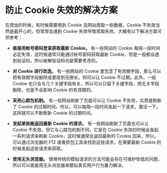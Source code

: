 # 防止 Cookie 失效的解决方案
在爬虫的时候，有时候需要用到 Cookie 去网站爬取一些数据，Cookie 不失效当然是最开心的，但常常会遇到 Cookie 失效导致爬取失败，大概有以下解决方案可供参考：

* **直接用帐号密码登录获取最新 Cookie。**  有一些网站的 Cookie 每隔一段时间必定失效，这时候通常只能通过帐号密码获取最新 Cookie，但是一般都会遇到验证码，所以破解验证码也是需要考虑的。  

* **对 Cookie 进行改造。**  有一些网站的 Cookie 里包含了有效期字段，那么可以把有效期字段删除或更改到无限长，则可以让 Cookie 不过期。此外，一般 Cookie 也只会与几个关键字段有关，所以可以只留下关键字段，把无关字段删除，也是不会影响 Cookie 的有效期的。

* **采用心跳包机制。**  有一些网站刷新了页面可以让 Cookie 不失效，实质是刷新了 Cookie 的过期时间，所以，可以每隔一段时间发起一下请求，激活一下，这样就可以不断刷新 Cookie 的过期时间。  

* **发起某些能返回最新 Cookie 的请求。**  有一些网站刷新了页面也可以让 Cookie 不失效，但它与心跳包机制不同，它是在 Cookie 失效的时候会发起一系列请求来刷新 Cookie，这时候通常会返回最新的 Cookie 回来，所以，可以通过浏览器的 F12 或者抓包工具来找到这些请求，在需要最新 Cookie 的时候发起这些请求来获取。

* **使用无头浏览器。**  使用传统的模拟请求的方法可能会存在可维护性低的问题，所以可以直接用无头浏览器来模拟真实用户行为暴力解决。